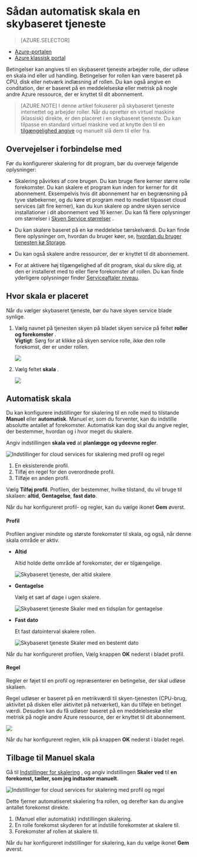 <properties
    pageTitle="Automatisk skalere en skybaseret tjeneste i portalen | Microsoft Azure"
    description="Lær at bruge portalen til at konfigurere automatisk skala regler til en skybaseret tjeneste web rolle eller arbejder rolle i Azure."
    services="cloud-services"
    documentationCenter=""
    authors="Thraka"
    manager="timlt"
    editor=""/>

<tags
    ms.service="cloud-services"
    ms.workload="tbd"
    ms.tgt_pltfrm="na"
    ms.devlang="na"
    ms.topic="article"
    ms.date="09/06/2016"
    ms.author="adegeo"/>


# <a name="how-to-auto-scale-a-cloud-service"></a>Sådan automatisk skala en skybaseret tjeneste

> [AZURE.SELECTOR]
- [Azure-portalen](cloud-services-how-to-scale-portal.md)
- [Azure klassisk portal](cloud-services-how-to-scale.md)

Betingelser kan angives til en skybaseret tjeneste arbejder rolle, der udløse en skala ind eller ud handling. Betingelser for rollen kan være baseret på CPU, disk eller netværk indlæsning af rollen. Du kan også angive en conditation, der er baseret på en meddelelseskø eller metrisk på nogle andre Azure ressource, der er knyttet til dit abonnement.

>[AZURE.NOTE] I denne artikel fokuserer på skybaseret tjeneste internettet og arbejder roller. Når du opretter en virtuel maskine (klassisk) direkte, er den placeret i en skybaseret tjeneste. Du kan tilpasse en standard virtuel maskine ved at knytte den til en [tilgængelighed angive](../virtual-machines/virtual-machines-windows-classic-configure-availability.md) og manuelt slå dem til eller fra.

## <a name="considerations"></a>Overvejelser i forbindelse med

Før du konfigurerer skalering for dit program, bør du overveje følgende oplysninger:

- Skalering påvirkes af core brugen. Du kan bruge flere kerner større rolle forekomster. Du kan skalere et program kun inden for kerner for dit abonnement. Eksempelvis hvis dit abonnement har en begrænsning på tyve støbekerner, og du køre et program med to mediet tilpasset cloud services (alt fire kerner), kan du kun skalere op andre skyen service installationer i dit abonnement ved 16 kerner. Du kan få flere oplysninger om størrelser i [Skyen Service størrelser](cloud-services-sizes-specs.md) .

- Du kan skalere baseret på en kø meddelelse tærskelværdi. Du kan finde flere oplysninger om, hvordan du bruger køer, se, [hvordan du bruger tjenesten kø Storage](../storage/storage-dotnet-how-to-use-queues.md).

- Du kan også skalere andre ressourcer, der er knyttet til dit abonnement.

- For at aktivere høj tilgængelighed af dit program, skal du sikre dig, at den er installeret med to eller flere forekomster af rollen. Du kan finde yderligere oplysninger finder [Serviceaftaler niveau](https://azure.microsoft.com/support/legal/sla/).

## <a name="where-scale-is-located"></a>Hvor skala er placeret

Når du vælger skybaseret tjeneste, bør du have skyen service blade synlige.

1. Vælg navnet på tjenesten skyen på bladet skyen service på feltet **roller og forekomster** .   
**Vigtigt**: Sørg for at klikke på skyen service rolle, ikke den rolle forekomst, der er under rollen.

    ![](./media/cloud-services-how-to-scale-portal/roles-instances.png)

2. Vælg feltet **skala** .

    ![](./media/cloud-services-how-to-scale-portal/scale-tile.png)

## <a name="automatic-scale"></a>Automatisk skala

Du kan konfigurere indstillinger for skalering til en rolle med to tilstande **Manuel** eller **automatisk**. Manuel er, som du forventer, kan du indstille absolutte antallet af forekomster. Automatisk kan dog skal du angive regler, der bestemmer, hvordan og i hvor meget du skalere.

Angiv indstillingen **skala ved** at **planlægge og ydeevne regler**.

![Indstillinger for cloud services for skalering med profil og regel](./media/cloud-services-how-to-scale-portal/schedule-basics.png)

1. En eksisterende profil.
2. Tilføj en regel for den overordnede profil.
3. Tilføje en anden profil.

Vælg **Tilføj profil**. Profilen, der bestemmer, hvilke tilstand, du vil bruge til skalaen: **altid**, **Gentagelse**, **fast dato**.

Når du har konfigureret profil- og regler, kan du vælge ikonet **Gem** øverst.

#### <a name="profile"></a>Profil

Profilen angiver mindste og største forekomster til skala, og også, når denne skala område er aktiv.

* **Altid**

    Altid holde dette område af forekomster, der er tilgængelige.  

    ![Skybaseret tjeneste, der altid skalere](./media/cloud-services-how-to-scale-portal/select-always.png)
    
* **Gentagelse**

    Vælg et sæt af dage i ugen skalere.

    ![Skybaseret tjeneste Skaler med en tidsplan for gentagelse](./media/cloud-services-how-to-scale-portal/select-recurrence.png)
    
* **Fast dato**

    Et fast datointerval skalere rollen.

    ![Skybaseret tjeneste Skaler med en bestemt dato](./media/cloud-services-how-to-scale-portal/select-fixed.png)

Når du har konfigureret profilen, Vælg knappen **OK** nederst i bladet profil.

#### <a name="rule"></a>Regel

Regler er føjet til en profil og repræsenterer en betingelse, der skal udløse skalaen. 

Regel udløser er baseret på en metrikværdi til skyen-tjenesten (CPU-brug, aktivitet på disken eller aktivitet på netværket), kan du tilføje en betinget værdi. Desuden kan du få udløser baseret på en meddelelseskø eller metrisk på nogle andre Azure ressource, der er knyttet til dit abonnement.

![](./media/cloud-services-how-to-scale-portal/rule-settings.png)

Når du har konfigureret reglen, klik på knappen **OK** nederst i bladet regel.

## <a name="back-to-manual-scale"></a>Tilbage til Manuel skala

Gå til [Indstillinger for skalering](#where-scale-is-located) , og angiv indstillingen **Skaler ved** til **en forekomst, tæller, som jeg indtaster manuelt**.

![Indstillinger for cloud services for skalering med profil og regel](./media/cloud-services-how-to-scale-portal/manual-basics.png)

Dette fjerner automatiseret skalering fra rollen, og derefter kan du angive antallet forekomst direkte. 

1. (Manuel eller automatisk) indstillingen skalering.
2. En rolle forekomst skyderen for at indstille forekomster at skalere til.
3. Forekomster af rollen at skalere til.

Når du har konfigureret indstillinger for skalering, kan du vælge ikonet **Gem** øverst.

